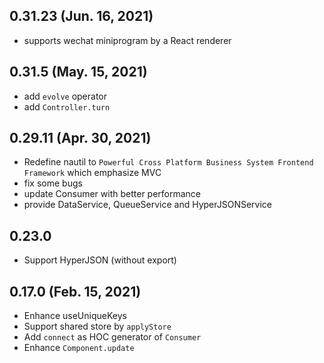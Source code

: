 ## 0.31.23 (Jun. 16, 2021)
- supports wechat miniprogram by a React renderer

## 0.31.5 (May. 15, 2021)

- add `evolve` operator
- add `Controller.turn`

## 0.29.11 (Apr. 30, 2021)

- Redefine nautil to `Powerful Cross Platform Business System Frontend Framework` which emphasize MVC
- fix some bugs
- update Consumer with better performance
- provide DataService, QueueService and HyperJSONService

## 0.23.0

- Support HyperJSON (without export)

## 0.17.0 (Feb. 15, 2021)

- Enhance useUniqueKeys
- Support shared store by `applyStore`
- Add `connect` as HOC generator of `Consumer`
- Enhance `Component.update`
